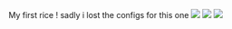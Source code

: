 My first rice ! sadly i lost the configs for this one 
![](https://i.imgur.com/J80gRLt.png)
![](https://i.imgur.com/70YB6Mn.png)
![](https://i.imgur.com/XHlvu3D.png)
